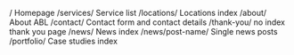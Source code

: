 /                                                Homepage
/services/                                  Service list
/locations/                                Locations index
/about/                                      About ABL
/contact/                                   Contact form and contact details
/thank-you/                                 no index thank you page
/news/                                       News index
/news/post-name/                     Single news posts
/portfolio/                                 Case studies index
